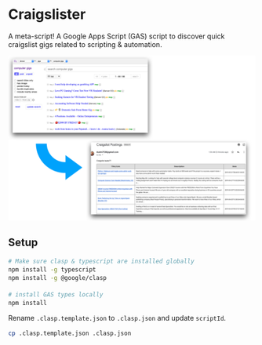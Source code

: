 # Craigslister

A meta-script! A Google Apps Script (GAS) script to discover quick craigslist gigs related to scripting & automation.

![demo](images/demo.png)

## Setup

```bash
# Make sure clasp & typescript are installed globally
npm install -g typescript
npm install -g @google/clasp

# install GAS types locally
npm install
```

Rename `.clasp.template.json` to `.clasp.json` and update `scriptId`.

```bash
cp .clasp.template.json .clasp.json
```
